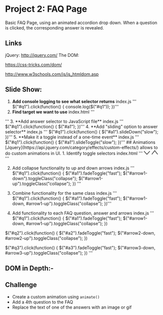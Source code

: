 # Project 2: FAQ Page

Basic FAQ Page, using an animated accordion drop down. When a question is clicked, the corresponding answer is revealed.

## Links

jQuery: http://jquery.com/
The DOM:

https://css-tricks.com/dom/

http://www.w3schools.com/js/js_htmldom.asp

## Slide Show:
1. **Add console logging to see what selector returns**
index.js
'''
$("#q1").click(function() {
 console.log($("#q1"));
})'''
2. **Find target we want to use**
index.html
'''
<div id="a1" class="answer collapse">'''
3. **Add answer selector to JavaScript file**
index.js
'''
$("#q1").click(function() {
 $("#a1");
})'''
4. **Add "sliding" option to answer selector**
index.js
'''
$("#q1").click(function() {
 $("#a1").slideDown("slow");
})'''
5. **Make it a toggle instead of a one-time event**
index.js
'''
$("#q1").click(function() {
 $("#a1").slideToggle("slow");
})'''
## Animations
[Jquery](https://api.jquery.com/category/effects/custom-effects/) allows to do custom animations in UI.
1. Identify toggle selectors
index.html
'''
<img id="arrow1-down" class="arrow down" src ="assets/arrow-down.svg">
<img id="arrow1-up" class="arrow up" src ="assets/arrow-up.svg">
'''

2. Add collapse functionality to up and down arrows
index.js
'''
$("#q1").click(function() {
 $("#a1").fadeToggle("fast");
 $("#arrow1-down").toggleClass("collapse");
 $("#arrow1-up").toggleClass("collapse");
})
'''
3. Combine functionality for the same class
index.js
'''
$("#q1").click(function() {
 $("#a1").fadeToggle("fast");
 $("#arrow1-down, #arrow1-up").toggleClass("collapse");
})'''

4. Add functionality to each FAQ question, answer and arrows
index.js
'''
$("#q1").click(function() {
 $("#a1").fadeToggle("fast");
 $("#arrow1-down, #arrow1-up").toggleClass("collapse");
})

$("#q2").click(function() {
 $("#a2").fadeToggle("fast");
 $("#arrow2-down, #arrow2-up").toggleClass("collapse");
})

$("#q3").click(function() {
 $("#a3").fadeToggle("fast");
 $("#arrow3-down, #arrow3-up").toggleClass("collapse");
})
'''
## DOM in Depth:-



## Challenge
* Create a custom animation using `animate()`
* Add a 4th question to the FAQ
* Replace the text of one of the answers with an image or gif

